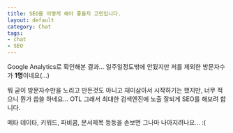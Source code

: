 ```yaml
---
title: SEO를 어떻게 해야 좋을지 고민입니다.
layout: default
category: Chat
tags:
- chat
- SEO
---
```


Google Analytics로 확인해본 결과... 일주일정도밖에 안됬지만 저를 제외한 방문자수가 **1명**이네요(...)

뭐 굳이 방문자수만을 노리고 만든것도 아니고 재미삼아서 시작하기는 했지만, 너무 적으니 뭔가 씁쓸 하네요... OTL 그래서 최대한 검색엔진에 노출 잘되게 SEO를 해보려 합니다.

메타 데이타, 키워드, 파비콤, 문서제목 등등을 손보면 그나마 나아지려나요... :(